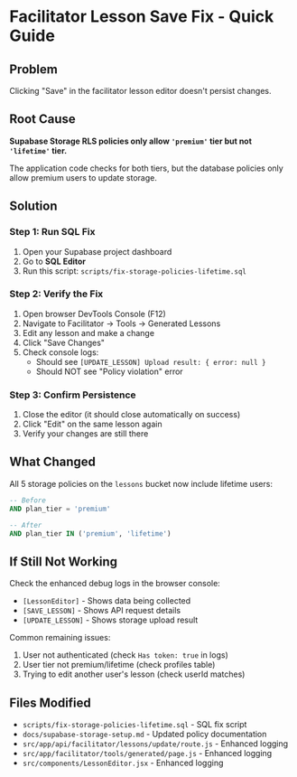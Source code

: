# Facilitator Lesson Save Fix - Quick Guide

## Problem
Clicking "Save" in the facilitator lesson editor doesn't persist changes.

## Root Cause
**Supabase Storage RLS policies only allow `'premium'` tier but not `'lifetime'` tier.**

The application code checks for both tiers, but the database policies only allow premium users to update storage.

## Solution

### Step 1: Run SQL Fix
1. Open your Supabase project dashboard
2. Go to **SQL Editor**
3. Run this script: `scripts/fix-storage-policies-lifetime.sql`

### Step 2: Verify the Fix
1. Open browser DevTools Console (F12)
2. Navigate to Facilitator → Tools → Generated Lessons
3. Edit any lesson and make a change
4. Click "Save Changes"
5. Check console logs:
   - Should see `[UPDATE_LESSON] Upload result: { error: null }`
   - Should NOT see "Policy violation" error

### Step 3: Confirm Persistence
1. Close the editor (it should close automatically on success)
2. Click "Edit" on the same lesson again
3. Verify your changes are still there

## What Changed
All 5 storage policies on the `lessons` bucket now include lifetime users:

```sql
-- Before
AND plan_tier = 'premium'

-- After  
AND plan_tier IN ('premium', 'lifetime')
```

## If Still Not Working
Check the enhanced debug logs in the browser console:
- `[LessonEditor]` - Shows data being collected
- `[SAVE_LESSON]` - Shows API request details
- `[UPDATE_LESSON]` - Shows storage upload result

Common remaining issues:
1. User not authenticated (check `Has token: true` in logs)
2. User tier not premium/lifetime (check profiles table)
3. Trying to edit another user's lesson (check userId matches)

## Files Modified
- `scripts/fix-storage-policies-lifetime.sql` - SQL fix script
- `docs/supabase-storage-setup.md` - Updated policy documentation
- `src/app/api/facilitator/lessons/update/route.js` - Enhanced logging
- `src/app/facilitator/tools/generated/page.js` - Enhanced logging
- `src/components/LessonEditor.jsx` - Enhanced logging
